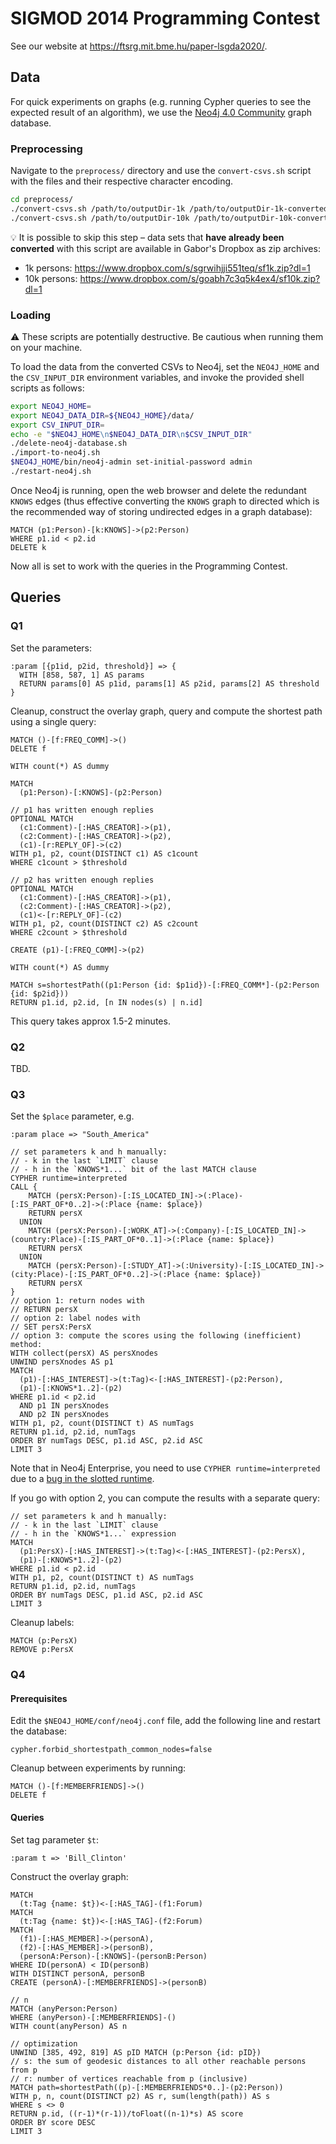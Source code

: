# SIGMOD 2014 Programming Contest

See our website at <https://ftsrg.mit.bme.hu/paper-lsgda2020/>.

## Data

For quick experiments on graphs (e.g. running Cypher queries to see the expected result of an algorithm), we use the [Neo4j 4.0 Community](https://neo4j.com/download-center/#community) graph database.

### Preprocessing

Navigate to the `preprocess/` directory and use the `convert-csvs.sh` script with the files and their respective character encoding.

```bash
cd preprocess/
./convert-csvs.sh /path/to/outputDir-1k /path/to/outputDir-1k-converted macintosh
./convert-csvs.sh /path/to/outputDir-10k /path/to/outputDir-10k-converted
```

:bulb: It is possible to skip this step – data sets that **have already been converted** with this script are available in Gabor's Dropbox as zip archives:

* 1k persons: <https://www.dropbox.com/s/sgrwihjji551teq/sf1k.zip?dl=1>
* 10k persons: <https://www.dropbox.com/s/goabh7c3q5k4ex4/sf10k.zip?dl=1>

### Loading

:warning: These scripts are potentially destructive. Be cautious when running them on your machine.

To load the data from the converted CSVs to Neo4j, set the `NEO4J_HOME` and the `CSV_INPUT_DIR` environment variables, and invoke the provided shell scripts as follows:

```bash
export NEO4J_HOME=
export NEO4J_DATA_DIR=${NEO4J_HOME}/data/
export CSV_INPUT_DIR=
echo -e "$NEO4J_HOME\n$NEO4J_DATA_DIR\n$CSV_INPUT_DIR"
./delete-neo4j-database.sh
./import-to-neo4j.sh
$NEO4J_HOME/bin/neo4j-admin set-initial-password admin
./restart-neo4j.sh
```

Once Neo4j is running, open the web browser and delete the redundant `KNOWS` edges (thus effective converting the `KNOWS` graph to directed which is the recommended way of storing undirected edges in a graph database):

```
MATCH (p1:Person)-[k:KNOWS]->(p2:Person)
WHERE p1.id < p2.id
DELETE k
```

Now all is set to work with the queries in the Programming Contest.

## Queries

### Q1

Set the parameters:
```
:param [{p1id, p2id, threshold}] => {
  WITH [858, 587, 1] AS params
  RETURN params[0] AS p1id, params[1] AS p2id, params[2] AS threshold
}
```

Cleanup, construct the overlay graph, query and compute the shortest path using a single query:
```
MATCH ()-[f:FREQ_COMM]->()
DELETE f

WITH count(*) AS dummy

MATCH
  (p1:Person)-[:KNOWS]-(p2:Person)

// p1 has written enough replies
OPTIONAL MATCH
  (c1:Comment)-[:HAS_CREATOR]->(p1),
  (c2:Comment)-[:HAS_CREATOR]->(p2),
  (c1)-[r:REPLY_OF]->(c2)
WITH p1, p2, count(DISTINCT c1) AS c1count
WHERE c1count > $threshold

// p2 has written enough replies
OPTIONAL MATCH
  (c1:Comment)-[:HAS_CREATOR]->(p1),
  (c2:Comment)-[:HAS_CREATOR]->(p2),
  (c1)<-[r:REPLY_OF]-(c2)
WITH p1, p2, count(DISTINCT c2) AS c2count
WHERE c2count > $threshold

CREATE (p1)-[:FREQ_COMM]->(p2)

WITH count(*) AS dummy

MATCH s=shortestPath((p1:Person {id: $p1id})-[:FREQ_COMM*]-(p2:Person {id: $p2id}))
RETURN p1.id, p2.id, [n IN nodes(s) | n.id]
```

This query takes approx 1.5-2 minutes.

### Q2

TBD.

### Q3

Set the `$place` parameter, e.g.

```
:param place => "South_America"
```

```
// set parameters k and h manually:
// - k in the last `LIMIT` clause
// - h in the `KNOWS*1...` bit of the last MATCH clause
CYPHER runtime=interpreted
CALL {
    MATCH (persX:Person)-[:IS_LOCATED_IN]->(:Place)-[:IS_PART_OF*0..2]->(:Place {name: $place})
    RETURN persX
  UNION
    MATCH (persX:Person)-[:WORK_AT]->(:Company)-[:IS_LOCATED_IN]->(country:Place)-[:IS_PART_OF*0..1]->(:Place {name: $place})
    RETURN persX
  UNION
    MATCH (persX:Person)-[:STUDY_AT]->(:University)-[:IS_LOCATED_IN]->(city:Place)-[:IS_PART_OF*0..2]->(:Place {name: $place})
    RETURN persX
}
// option 1: return nodes with
// RETURN persX
// option 2: label nodes with
// SET persX:PersX
// option 3: compute the scores using the following (inefficient) method:
WITH collect(persX) AS persXnodes
UNWIND persXnodes AS p1
MATCH
  (p1)-[:HAS_INTEREST]->(t:Tag)<-[:HAS_INTEREST]-(p2:Person),
  (p1)-[:KNOWS*1..2]-(p2)
WHERE p1.id < p2.id
  AND p1 IN persXnodes
  AND p2 IN persXnodes
WITH p1, p2, count(DISTINCT t) AS numTags
RETURN p1.id, p2.id, numTags
ORDER BY numTags DESC, p1.id ASC, p2.id ASC
LIMIT 3
```

Note that in Neo4j Enterprise, you need to use `CYPHER runtime=interpreted` due to a [bug in the slotted runtime](https://github.com/neo4j/neo4j/issues/12441).

If you go with option 2, you can compute the results with a separate query:

```
// set parameters k and h manually:
// - k in the last `LIMIT` clause
// - h in the `KNOWS*1...` expression
MATCH
  (p1:PersX)-[:HAS_INTEREST]->(t:Tag)<-[:HAS_INTEREST]-(p2:PersX),
  (p1)-[:KNOWS*1..2]-(p2)
WHERE p1.id < p2.id
WITH p1, p2, count(DISTINCT t) AS numTags
RETURN p1.id, p2.id, numTags
ORDER BY numTags DESC, p1.id ASC, p2.id ASC
LIMIT 3
```

Cleanup labels:

```
MATCH (p:PersX)
REMOVE p:PersX
```

### Q4

#### Prerequisites

Edit the `$NEO4J_HOME/conf/neo4j.conf` file, add the following line and restart the database:
```
cypher.forbid_shortestpath_common_nodes=false
```

Cleanup between experiments by running:
```
MATCH ()-[f:MEMBERFRIENDS]->()
DELETE f
```

#### Queries

Set tag parameter `$t`:
```
:param t => 'Bill_Clinton'
```

Construct the overlay graph:
```
MATCH
  (t:Tag {name: $t})<-[:HAS_TAG]-(f1:Forum)
MATCH
  (t:Tag {name: $t})<-[:HAS_TAG]-(f2:Forum)
MATCH
  (f1)-[:HAS_MEMBER]->(personA),
  (f2)-[:HAS_MEMBER]->(personB),
  (personA:Person)-[:KNOWS]-(personB:Person)
WHERE ID(personA) < ID(personB)
WITH DISTINCT personA, personB
CREATE (personA)-[:MEMBERFRIENDS]->(personB)
```

```
// n
MATCH (anyPerson:Person)
WHERE (anyPerson)-[:MEMBERFRIENDS]-()
WITH count(anyPerson) AS n

// optimization
UNWIND [385, 492, 819] AS pID MATCH (p:Person {id: pID})
// s: the sum of geodesic distances to all other reachable persons from p
// r: number of vertices reachable from p (inclusive)
MATCH path=shortestPath((p)-[:MEMBERFRIENDS*0..]-(p2:Person))
WITH p, n, count(DISTINCT p2) AS r, sum(length(path)) AS s
WHERE s <> 0
RETURN p.id, ((r-1)*(r-1))/toFloat((n-1)*s) AS score
ORDER BY score DESC
LIMIT 3
```
